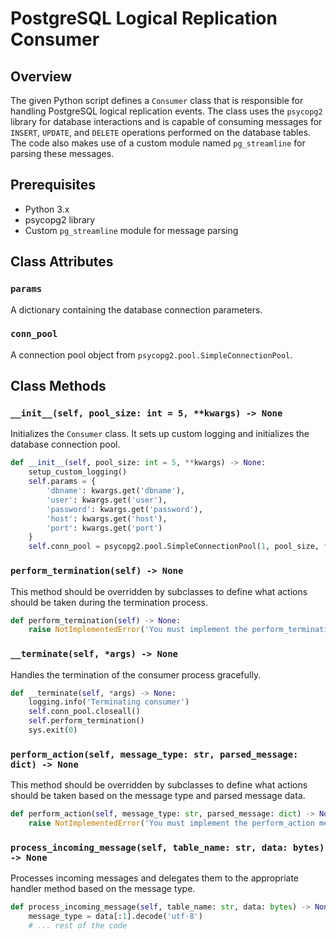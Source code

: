 # PostgreSQL Logical Replication Consumer

## Overview

The given Python script defines a `Consumer` class that is responsible for handling PostgreSQL logical replication events. The class uses the `psycopg2` library for database interactions and is capable of consuming messages for `INSERT`, `UPDATE`, and `DELETE` operations performed on the database tables. The code also makes use of a custom module named `pg_streamline` for parsing these messages.

## Prerequisites

- Python 3.x
- psycopg2 library
- Custom `pg_streamline` module for message parsing

## Class Attributes

### `params`

A dictionary containing the database connection parameters.

### `conn_pool`

A connection pool object from `psycopg2.pool.SimpleConnectionPool`.

## Class Methods

### `__init__(self, pool_size: int = 5, **kwargs) -> None`

Initializes the `Consumer` class. It sets up custom logging and initializes the database connection pool.

```python
def __init__(self, pool_size: int = 5, **kwargs) -> None:
    setup_custom_logging()
    self.params = {
        'dbname': kwargs.get('dbname'),
        'user': kwargs.get('user'),
        'password': kwargs.get('password'),
        'host': kwargs.get('host'),
        'port': kwargs.get('port')
    }
    self.conn_pool = psycopg2.pool.SimpleConnectionPool(1, pool_size, **self.params)
```

### `perform_termination(self) -> None`

This method should be overridden by subclasses to define what actions should be taken during the termination process.

```python
def perform_termination(self) -> None:
    raise NotImplementedError('You must implement the perform_termination method in your consumer class.')
```

### `__terminate(self, *args) -> None`

Handles the termination of the consumer process gracefully.

```python
def __terminate(self, *args) -> None:
    logging.info('Terminating consumer')
    self.conn_pool.closeall()
    self.perform_termination()
    sys.exit(0)
```

### `perform_action(self, message_type: str, parsed_message: dict) -> None`

This method should be overridden by subclasses to define what actions should be taken based on the message type and parsed message data.

```python
def perform_action(self, message_type: str, parsed_message: dict) -> None:
    raise NotImplementedError('You must implement the perform_action method in your consumer class.')
```

### `process_incoming_message(self, table_name: str, data: bytes) -> None`

Processes incoming messages and delegates them to the appropriate handler method based on the message type.

```python
def process_incoming_message(self, table_name: str, data: bytes) -> None:
    message_type = data[:1].decode('utf-8')
    # ... rest of the code
```
